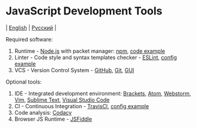 # JavaScript Development Tools
| [English](README.md) | [Русский](README.ru.md) |

Required software:
  1. Runtime - [Node.js](https://nodejs.org/en/) with packet manager: [npm](https://www.npmjs.com/), [code example](examples/example.js)
  2. Linter - Code style and syntax templates checker - [ESLint](http://eslint.org/), [config example](examples/.eslintrc.yml)
  3. VCS - Version Control System - [GitHub](https://github.com/), [Git](https://git-scm.com/), [GUI](https://desktop.github.com/)

Optional tools:
  1. IDE - Integrated development environment: [Brackets](http://brackets.io/), [Atom](https://atom.io/), [Webstorm](https://www.jetbrains.com/webstorm/), [Vim](http://www.vim.org/), [Sublime Text](https://www.sublimetext.com/), [Visual Studio Code](https://code.visualstudio.com/)
  2. CI - Continuous Integration - [TravisCI](https://travis-ci.org/), [config example](examples/.travis.yml)
  3. Code analysis: [Codacy](https://www.codacy.com/)
  4. Browser JS Runtime - [JSFiddle](https://jsfiddle.net/)

